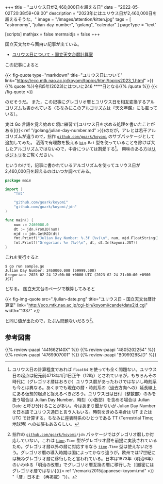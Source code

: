 +++
title = "ユリウス日が2,460,000日を超える日"
date =  "2022-05-02T20:38:59+09:00"
description = "2023年にはユリウス日が2,460,000日を超えるそうな。"
image = "/images/attention/kitten.jpg"
tags = [ "astronomy", "julian-day-number", "golang", "calendar" ]
pageType = "text"

[scripts]
  mathjax = false
  mermaidjs = false
+++

国立天文台から面白い記事が出ている。

- [ユリウス日について - 国立天文台暦計算室](https://eco.mtk.nao.ac.jp/koyomi/topics/html/topics2023_1.html)

この記事によると

{{< fig-quote type="markdown" title="ユリウス日について" link="https://eco.mtk.nao.ac.jp/koyomi/topics/html/topics2023_1.html" >}}
{{% quote %}}令和5年(2023)にはついに246 ****日となる{{% /quote %}}
{{< /fig-quote >}}

のだそうだ。
また，この記事にグレゴリオ暦とユリウス日を相互変換するアルゴリズムも書かれている（ちなみにこのアルゴリズムは『天文年鑑』にも載っている）。

実は Go 言語を覚え始めた頃に練習で[ユリウス日を求める処理を書いたことがある]({{< ref "/golang/julian-day-number.md" >}})のだが，アレとは若干アルゴリズムが違うので，拙作 [`github.com/goark/koyomi`][goark/koyomi] のサブパッケージとして追加してみた。
洒落で有理数を扱える [`big`][math/big]`.Rat` 型を使っていることを除けば大したアルゴリズムではないので，中身については割愛する[^jd1]。
興味のある方は[リポジトリ][goark/koyomi]をご覧ください。

[^jd1]: ユリウス日の計算程度であれば `float64` を使っても全く問題ない。ユリウス日の起点は紀元前4713年1月1日正午（12時）とされているが，もちろんその時代に（グレゴリオ暦はおろか）ユリウス暦があったわけではないし時刻系も今とは異なる。あくまでも現在の暦・時刻系の（過去方向への）延長線上にある仮想的起点と捉えるべきだろう。ユリウス日は日付（整数部）のみを扱う場合は Julian Day Number，時刻（小数部）を含める場合は Julian Date と呼び分けることが多い。今はあまり聞かないが Julian Day Number を日本語でユリウス通日と言う人もいる。時刻を含める場合は UT または UTC で計算する。ちなみに座表時系のひとつである TT (Terrestrial Time; 地球時) への拡張もあるらしい。

というわけで，記事に書かれているアルゴリズムを使ってユリウス日が2,460,000日を超えるのはいつか調べてみる。

```go
package main

import (
    "fmt"

    "github.com/goark/koyomi"
    "github.com/goark/koyomi/jdn"
)

func main() {
    num := 2460000.0
    dt := jdn.FromJD(num)
    mjd := jdn.GetMJD(dt)
    fmt.Printf("Julian Day Number: %.3f (%v)\n", num, mjd.FloatString(3))
    fmt.Printf("Gregorian: %v (%v)\n", dt, dt.In(koyomi.JST))
}
```

これを実行すると

```text
$ go run sample.go 
Julian Day Number: 2460000.000 (59999.500)
Gregorian: 2023-02-24 12:00:00 +0000 UTC (2023-02-24 21:00:00 +0900 JST)
```

となる。
国立天文台のページで検算してみると

{{< fig-img-quote src="./julian-date.png" title="ユリウス日 - 国立天文台暦計算室" link="http://eco.mtk.nao.ac.jp/cgi-bin/koyomi/cande/date2jd.cgi" width="1337" >}}

と同じ値が出たので，たぶん問題ないだろう[^jd2]。

[^jd2]: 拙作の [`github.com/goark/koyomi`][goark/koyomi]`/jdn` パッケージではグレゴリオ暦しか対応していない。これは [`time`][time]`.Time` 型がグレゴリオ暦を前提に実装されているため。グレゴリオ暦以外の暦に対応するなら [`time`][time]`.Time` 型は使えないだろう。グレゴリオ暦の導入時期は国によってかなり違うが，欧州では17世紀には概ねグレゴリオ暦に移行したと言われている。日本は1873年（明治6年）のいわゆる「明治の改暦」でグレゴリオ暦互換の暦に移行した（[厳密にはグレゴリオ暦ではない]({{< ref "/remark/2015/japanese-koyomi.md" >}} "「暦」日本史 （再掲載）")）。

## 参考図書

{{% review-paapi "441662140X" %}} <!-- 天文年鑑 2022年版 -->
{{% review-paapi "4805202254" %}} <!-- 天体の位置計算 -->
{{% review-paapi "4769907001" %}} <!-- 新こよみ便利帳 -->
{{% review-paapi "B099928SJD" %}} <!-- プログラミング言語Go -->

[goark/koyomi]: https://github.com/goark/koyomi "goark/koyomi: 日本のこよみ"
[math/big]: https://pkg.go.dev/math/big "big package - math/big - pkg.go.dev"
[time]: https://pkg.go.dev/time "time package - time - pkg.go.dev"
